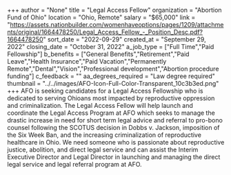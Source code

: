 +++
author = "None"
title = "Legal Access Fellow"
organization = "Abortion Fund of Ohio"
location = "Ohio, Remote"
salary = "$65,000"
link = "https://assets.nationbuilder.com/womenhaveoptions/pages/1209/attachments/original/1664478250/Legal_Access_Fellow_-_Position_Desc.pdf?1664478250"
sort_date = "2022-09-29"
created_at = "September 29, 2022"
closing_date = "October 31, 2022"
a_job_type = ["Full Time","Paid Fellowship"]
b_benefits = ["General Benefits","Retirement","Paid Leave","Health Insurance","Paid Vacation","Permanently Remote","Dental","Vision","Professional development","Abortion procedure funding"]
c_feedback = ""
aa_degrees_required = "Law degree required"
thumbnail = "../../images/AFO-Icon-Full-Color-Transparent_10c3b3ed.png"
+++
AFO is seeking candidates for a Legal Access Fellowship who is dedicated to serving Ohioans most impacted by reproductive oppression and criminalization. The Legal Access Fellow will help launch and coordinate the Legal Access Program at AFO which seeks to manage the drastic increase in need for short term legal advice and referral to pro-bono counsel following the SCOTUS decision in Dobbs v. Jackson, imposition of the Six Week Ban, and the increasing criminalization of reproductive healthcare in Ohio. We need someone who is passionate about reproductive justice, abolition, and direct legal service and can assist the Interim Executive Director and Legal Director in launching and managing the direct legal service and legal referral program at AFO. 